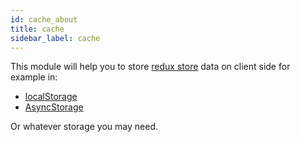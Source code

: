 ```yaml
---
id: cache_about
title: cache
sidebar_label: cache
---
```


This module will help you to store [redux store](https://redux.js.org/api/store) data on client side for example in:

- [localStorage](https://developer.mozilla.org/en-US/docs/Web/API/Window/localStorage)
- [AsyncStorage](https://github.com/react-native-community/async-storage)

Or whatever storage you may need.
